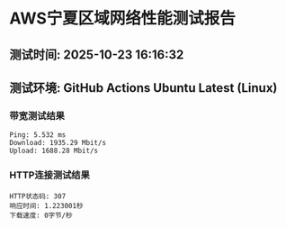 # AWS宁夏区域网络性能测试报告
## 测试时间: 2025-10-23 16:16:32
## 测试环境: GitHub Actions Ubuntu Latest (Linux)

### 带宽测试结果
```
Ping: 5.532 ms
Download: 1935.29 Mbit/s
Upload: 1688.28 Mbit/s
```

### HTTP连接测试结果
```
HTTP状态码: 307
响应时间: 1.223001秒
下载速度: 0字节/秒
```

